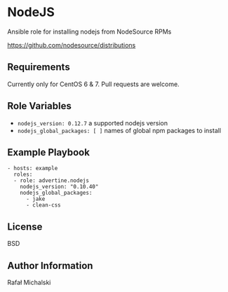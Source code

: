 NodeJS
======

Ansible role for installing nodejs from NodeSource RPMs

https://github.com/nodesource/distributions


Requirements
------------

Currently only for CentOS 6 & 7. Pull requests are welcome.


Role Variables
--------------

* `nodejs_version: 0.12.7` a supported nodejs version
* `nodejs_global_packages: [ ]` names of global npm packages to install

Example Playbook
----------------

    - hosts: example
      roles:
      - role: advertine.nodejs
        nodejs_version: "0.10.40"
        nodejs_global_packages:
          - jake
          - clean-css

License
-------

BSD

Author Information
------------------

Rafał Michalski

